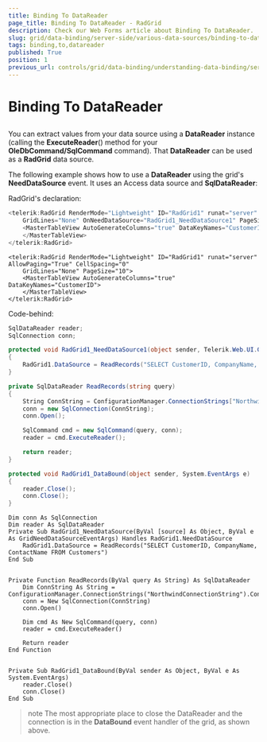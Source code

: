 ```yaml
---
title: Binding To DataReader
page_title: Binding To DataReader - RadGrid
description: Check our Web Forms article about Binding To DataReader.
slug: grid/data-binding/server-side/various-data-sources/binding-to-datareader
tags: binding,to,datareader
published: True
position: 1
previous_url: controls/grid/data-binding/understanding-data-binding/server-side-binding/various-data-sources/binding-to-datareader, controls/grid/data-binding/server-side-binding/various-data-sources/binding-to-datareader
---
```


# Binding To DataReader



## 

You can extract values from your data source using a **DataReader** instance (calling the **ExecuteReader**() method for your **OleDbCommand/SqlCommand** command). That **DataReader** can be used as a **RadGrid** data source.

The following example shows how to use a **DataReader** using the grid's **NeedDataSource** event. It uses an Access data source and **SqlDataReader**:

RadGrid's declaration:



````C#
<telerik:RadGrid RenderMode="Lightweight" ID="RadGrid1" runat="server" AllowPaging="True" CellSpacing="0"
    GridLines="None" OnNeedDataSource="RadGrid1_NeedDataSource1" PageSize="10">
    <MasterTableView AutoGenerateColumns="true" DataKeyNames="CustomerID">
    </MasterTableView>
</telerik:RadGrid>
````
````VB
<telerik:RadGrid RenderMode="Lightweight" ID="RadGrid1" runat="server" AllowPaging="True" CellSpacing="0"
    GridLines="None" PageSize="10">
    <MasterTableView AutoGenerateColumns="true" DataKeyNames="CustomerID">
    </MasterTableView>
</telerik:RadGrid>
````


Code-behind:



````C#
SqlDataReader reader;
SqlConnection conn;

protected void RadGrid1_NeedDataSource1(object sender, Telerik.Web.UI.GridNeedDataSourceEventArgs e)
{
    RadGrid1.DataSource = ReadRecords("SELECT CustomerID, CompanyName, ContactName FROM Customers");
}

private SqlDataReader ReadRecords(string query)
{
    String ConnString = ConfigurationManager.ConnectionStrings["NorthwindConnectionString"].ConnectionString;
    conn = new SqlConnection(ConnString);
    conn.Open();

    SqlCommand cmd = new SqlCommand(query, conn);
    reader = cmd.ExecuteReader();

    return reader;
}

protected void RadGrid1_DataBound(object sender, System.EventArgs e)
{
    reader.Close();
    conn.Close();
}
````
````VB
Dim conn As SqlConnection
Dim reader As SqlDataReader
Private Sub RadGrid1_NeedDataSource(ByVal [source] As Object, ByVal e As GridNeedDataSourceEventArgs) Handles RadGrid1.NeedDataSource
    RadGrid1.DataSource = ReadRecords("SELECT CustomerID, CompanyName, ContactName FROM Customers")
End Sub


Private Function ReadRecords(ByVal query As String) As SqlDataReader
    Dim ConnString As String = ConfigurationManager.ConnectionStrings("NorthwindConnectionString").ConnectionString
    conn = New SqlConnection(ConnString)
    conn.Open()

    Dim cmd As New SqlCommand(query, conn)
    reader = cmd.ExecuteReader()

    Return reader
End Function


Private Sub RadGrid1_DataBound(ByVal sender As Object, ByVal e As System.EventArgs)
    reader.Close()
    conn.Close()
End Sub
````


>note The most appropriate place to close the DataReader and the connection is in the **DataBound** event handler of the grid, as shown above.
>

